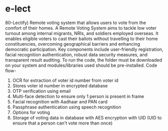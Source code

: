 # e-lect
80-Lectify) Remote voting system that allows users to vote from the comfort of their homes.
A Remote Voting System aims to tackle low voter turnout among internal migrants, NRIs, and soldiers employed overseas. It enables eligible voters to cast their ballots without travelling to their home constituencies, overcoming geographical barriers and enhancing democratic participation. Key components include user-friendly registration, facial recognition authentication, robust data security measures, and transparent result auditing.
To run the code, the folder must be downloaded on your system and modules/libraries used should be pre-installed.
Code flow- 
1. OCR for extraction of voter id number from voter id
2. Stores voter id number in encrypted database
3. OTP verification using email
4. Multi-face detection to ensure only 1 person is present in frame
5. Facial recognition with Aadhaar and PAN card
6. Passphrase authentication using speech recognition
7. Options for voting
8. Storage of voting data in database with AES encryption with UID (UID to ensure that a person can't vote more than once)
